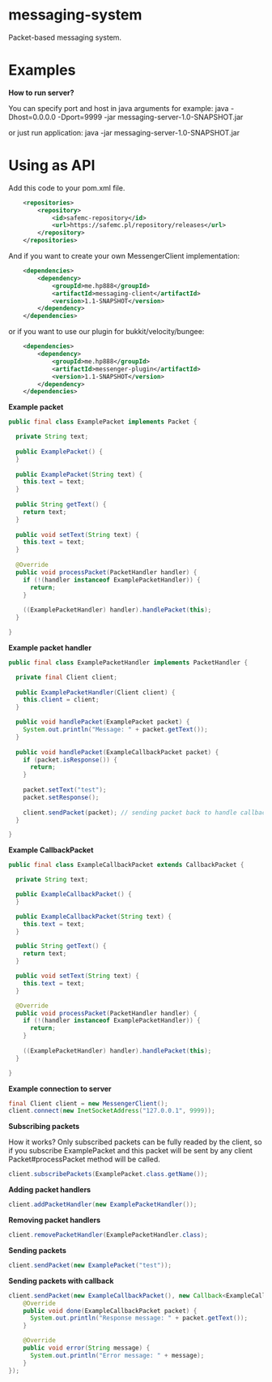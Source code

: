 # messaging-system

Packet-based messaging system.

# Examples

**How to run server?**

You can specify port and host in java arguments for example:
java -Dhost=0.0.0.0 -Dport=9999 -jar messaging-server-1.0-SNAPSHOT.jar

or just run application:
java -jar messaging-server-1.0-SNAPSHOT.jar

# Using as API

Add this code to your pom.xml file.

```xml
    <repositories>
        <repository>
            <id>safemc-repository</id>
            <url>https://safemc.pl/repository/releases</url>
        </repository>
    </repositories>
```

And if you want to create your own MessengerClient implementation:

```xml
    <dependencies>
        <dependency>
            <groupId>me.hp888</groupId>
            <artifactId>messaging-client</artifactId>
            <version>1.1-SNAPSHOT</version>
        </dependency>
    </dependencies>
```

or if you want to use our plugin for bukkit/velocity/bungee:

```xml
    <dependencies>
        <dependency>
            <groupId>me.hp888</groupId>
            <artifactId>messenger-plugin</artifactId>
            <version>1.1-SNAPSHOT</version>
        </dependency>
    </dependencies>
```

**Example packet**

```java
public final class ExamplePacket implements Packet {

  private String text;
  
  public ExamplePacket() {
  }
  
  public ExamplePacket(String text) {
    this.text = text;
  }
  
  public String getText() {
    return text;
  }
 
  public void setText(String text) {
    this.text = text;
  }
  
  @Override
  public void processPacket(PacketHandler handler) {
    if (!(handler instanceof ExamplePacketHandler)) {
      return;
    }
    
    ((ExamplePacketHandler) handler).handlePacket(this);
  }

}
```

**Example packet handler**

```java
public final class ExamplePacketHandler implements PacketHandler {

  private final Client client;
  
  public ExamplePacketHandler(Client client) {
    this.client = client;
  }

  public void handlePacket(ExamplePacket packet) {
    System.out.println("Message: " + packet.getText());
  }
  
  public void handlePacket(ExampleCallbackPacket packet) {
    if (packet.isResponse()) {
      return;
    }
    
    packet.setText("test");
    packet.setResponse();
    
    client.sendPacket(packet); // sending packet back to handle callback
  }

}
```

**Example CallbackPacket**

```java
public final class ExampleCallbackPacket extends CallbackPacket {

  private String text;

  public ExampleCallbackPacket() {
  }

  public ExampleCallbackPacket(String text) {
    this.text = text;
  }

  public String getText() {
    return text;
  }

  public void setText(String text) {
    this.text = text;
  }

  @Override
  public void processPacket(PacketHandler handler) {
    if (!(handler instanceof ExamplePacketHandler)) {
      return;
    }
    
    ((ExamplePacketHandler) handler).handlePacket(this);
  }

}
```

**Example connection to server**

```java
final Client client = new MessengerClient();
client.connect(new InetSocketAddress("127.0.0.1", 9999));
```

**Subscribing packets**

How it works?
Only subscribed packets can be fully readed by the client, so if you subscribe ExamplePacket and this packet will be sent by any client Packet#processPacket method will be called.

```java
client.subscribePackets(ExamplePacket.class.getName());
```

**Adding packet handlers**

```java
client.addPacketHandler(new ExamplePacketHandler());
```

**Removing packet handlers**

```java
client.removePacketHandler(ExamplePacketHandler.class);
```

**Sending packets**

```java
client.sendPacket(new ExamplePacket("test"));
```

**Sending packets with callback**
```java
client.sendPacket(new ExampleCallbackPacket(), new Callback<ExampleCallbackPacket>() {
    @Override
    public void done(ExampleCallbackPacket packet) {
      System.out.println("Response message: " + packet.getText());
    }

    @Override
    public void error(String message) {
      System.out.println("Error message: " + message);
    }
});
```
